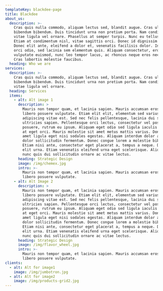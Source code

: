 ```yaml
---
templateKey: blackdee-page
title: Blackdee
about_us:
  description: >-
    Cras quis nulla commodo, aliquam lectus sed, blandit augue. Cras ullamcorper
    bibendum bibendum. Duis tincidunt urna non pretium porta. Nam condimentum
    vitae ligula vel ornare. Phasellus at semper turpis. Nunc eu tellus tortor.
    Etiam at condimentum nisl, vitae sagittis orci. Donec id dignissim nunc.
    Donec elit ante, eleifend a dolor et, venenatis facilisis dolor. In feugiat
    orci odio, sed lacinia sem elementum quis. Aliquam consectetur, eros et
    vulputate euismod, nunc leo tempor lacus, ac rhoncus neque eros nec lacus.
    Cras lobortis molestie faucibus.
  heading: Who we are
services:
  description: >-
    Cras quis nulla commodo, aliquam lectus sed, blandit augue. Cras ullamcorper
    bibendum bibendum. Duis tincidunt urna non pretium porta. Nam condimentum
    vitae ligula vel ornare.
  heading: Services
  items:
    - alt: Alt image 1
      description: >
        Mauris non tempor quam, et lacinia sapien. Mauris accumsan eros eget
        libero posuere vulputate. Etiam elit elit, elementum sed varius at,
        adipiscing vitae est. Sed nec felis pellentesque, lacinia dui sed,
        ultricies sapien. Pellentesque orci lectus, consectetur vel posuere
        posuere, rutrum eu ipsum. Aliquam eget odio sed ligula iaculis consequat
        at eget orci. Mauris molestie sit amet metus mattis varius. Donec sit
        amet ligula eget nisi sodales egestas. Aliquam interdum dolor aliquet
        dolor sollicitudin fermentum. Donec congue lorem a molestie bibendum.
        Etiam nisi ante, consectetur eget placerat a, tempus a neque. Donec ut
        elit urna. Etiam venenatis eleifend urna eget scelerisque. Aliquam in
        nunc quis dui sollicitudin ornare ac vitae lectus.
      heading: Strategic Design
      image: /img/chemex.jpg
      intro: >-
        Mauris non tempor quam, et lacinia sapien. Mauris accumsan eros eget
        libero posuere vulputate.
    - alt: Alt Image 2
      description: >
        Mauris non tempor quam, et lacinia sapien. Mauris accumsan eros eget
        libero posuere vulputate. Etiam elit elit, elementum sed varius at,
        adipiscing vitae est. Sed nec felis pellentesque, lacinia dui sed,
        ultricies sapien. Pellentesque orci lectus, consectetur vel posuere
        posuere, rutrum eu ipsum. Aliquam eget odio sed ligula iaculis consequat
        at eget orci. Mauris molestie sit amet metus mattis varius. Donec sit
        amet ligula eget nisi sodales egestas. Aliquam interdum dolor aliquet
        dolor sollicitudin fermentum. Donec congue lorem a molestie bibendum.
        Etiam nisi ante, consectetur eget placerat a, tempus a neque. Donec ut
        elit urna. Etiam venenatis eleifend urna eget scelerisque. Aliquam in
        nunc quis dui sollicitudin ornare ac vitae lectus.
      heading: Strategic Design
      image: /img/flavor_wheel.jpg
      intro: >-
        Mauris non tempor quam, et lacinia sapien. Mauris accumsan eros eget
        libero posuere vulputate.
clients:
  - alt: Alt for image1
    image: /img/jumbotron.jpg
  - alt: Alt for image2
    image: /img/products-grid2.jpg
---
```


